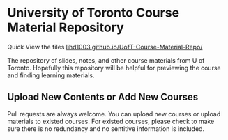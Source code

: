 # University of Toronto Course Material Repository

Quick View the files <a href="https://lihd1003.github.io/UofT-Course-Material-Repo/">lihd1003.github.io/UofT-Course-Material-Repo/</a>

The repository of slides, notes, and other course materials from U of Toronto. Hopefully this repository will be helpful for previewing the course and finding learning materials.

## Upload New Contents or Add New Courses
Pull requests are always welcome. You can upload new courses or upload materials to existed courses. For existed courses, please check to make sure there is no redundancy and no sentitive information is included. 
